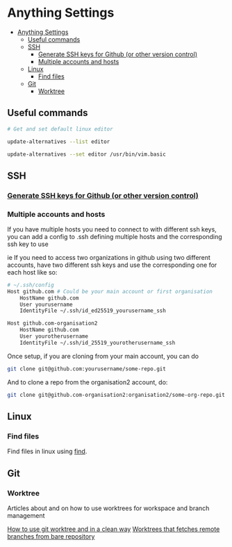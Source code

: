 # Anything Settings

- [Anything Settings](#anything-settings)
  - [Useful commands](#useful-commands)
  - [SSH](#ssh)
    - [Generate SSH keys for Github (or other version control)](#generate-ssh-keys-for-github-or-other-version-control)
    - [Multiple accounts and hosts](#multiple-accounts-and-hosts)
  - [Linux](#linux)
    - [Find files](#find-files)
  - [Git](#git)
    - [Worktree](#worktree)

## Useful commands

```bash
# Get and set default linux editor

update-alternatives --list editor

update-alternatives --set editor /usr/bin/vim.basic
```

## SSH

### [Generate SSH keys for Github (or other version control)](https://docs.github.com/en/authentication/connecting-to-github-with-ssh/generating-a-new-ssh-key-and-adding-it-to-the-ssh-agent)

### Multiple accounts and hosts

If you have multiple hosts you need to connect to with different ssh keys, you can add a config to .ssh defining multiple hosts and the corresponding ssh key to use

ie
If you need to access two organizations in github using two different accounts, have two different ssh keys and use the corresponding one for each host like so:

```bash
# ~/.ssh/config
Host github.com # Could be your main account or first organisation
    HostName github.com
    User yourusername
    IdentityFile ~/.ssh/id_ed25519_yourusername_ssh

Host github.com-organisation2
    HostName github.com
    User yourotherusername
    IdentityFile ~/.ssh/id_25519_yourotherusername_ssh
```

Once setup, if you are cloning from your main account, you can do

```bash
git clone git@github.com:yourusername/some-repo.git
```

And to clone a repo from the organisation2 account, do:

```bash
git clone git@github.com-organisation2:organisation2/some-org-repo.git
```

## Linux

### Find files

Find files in linux using [find](https://www.plesk.com/blog/various/find-files-in-linux-via-command-line/).

## Git

### Worktree

Articles about and on how to use worktrees for workspace and branch management

[How to use git worktree and in a clean way](https://morgan.cugerone.com/blog/how-to-use-git-worktree-and-in-a-clean-way/)
[Worktrees that fetches remote branches from bare repository](https://morgan.cugerone.com/blog/workarounds-to-git-worktree-using-bare-repository-and-cannot-fetch-remote-branches/)
